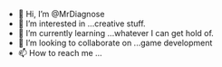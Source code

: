 - 👋 Hi, I’m @MrDiagnose
- 👀 I’m interested in ...creative stuff.
- 🌱 I’m currently learning ...whatever I can get hold of.
- 💞️ I’m looking to collaborate on ...game development
- 📫 How to reach me ...

<!---
MrDiagnose/MrDiagnose is a ✨ special ✨ repository because its `README.md` (this file) appears on your GitHub profile.
You can click the Preview link to take a look at your changes.
--->
